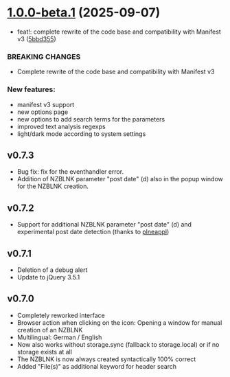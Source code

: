 # [1.0.0-beta.1](https://github.com/Tensai75/NZBLinker/compare/v0.7.3...v1.0.0-beta.1) (2025-09-07)


* feat!: complete rewrite of the code base and compatibility with Manifest v3 ([5bbd355](https://github.com/Tensai75/NZBLinker/commit/5bbd3551033134362b35bbe3832895722934b1ac))


### BREAKING CHANGES

* Complete rewrite of the code base and compatibility with Manifest v3

### New features:
* manifest v3 support
* new options page
* new options to add search terms for the parameters
* improved text analysis regexps
* light/dark mode according to system settings

## v0.7.3

- Bug fix: fix for the eventhandler error.
- Addition of NZBLNK parameter "post date" (d) also in the popup window for the NZBLNK creation.

## v0.7.2

- Support for additional NZBLNK parameter "post date" (d) and experimental post date detection (thanks to [plneappl](https://github.com/plneappl))

## v0.7.1

- Deletion of a debug alert
- Update to jQuery 3.5.1

## v0.7.0

- Completely reworked interface
- Browser action when clicking on the icon: Opening a window for manual creation of an NZBLNK
- Multilingual: German / English
- Now also works without storage.sync (fallback to storage.local) or if no storage exists at all
- The NZBLNK is now always created syntactically 100% correct
- Added "File(s)" as additional keyword for header search
